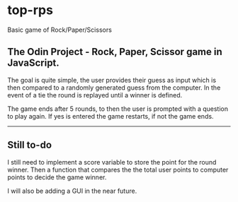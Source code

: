 # top-rps
Basic game of Rock/Paper/Scissors


The Odin Project - Rock, Paper, Scissor game in JavaScript.
-----------------------------------------------------------

The goal is quite simple, the user provides their guess as
input which is then compared to a randomly generated guess 
from the computer. In the event of a tie the round is replayed
until a winner is defined. 

The game ends after 5 rounds, to then the user is prompted
with a question to play again. If yes is entered the game 
restarts, if not the game ends.

-----------------------------------------------------------
Still to-do
-----------------------------------------------------------

I still need to implement a score variable to store the 
point for the round winner. Then a function that compares 
the the total user points to computer points to decide 
the game winner.

I will also be adding a GUI in the near future.
